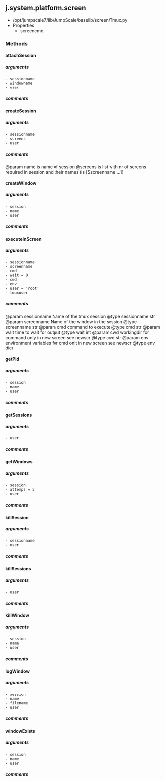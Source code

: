## j.system.platform.screen

- /opt/jumpscale7/lib/JumpScale/baselib/screen/Tmux.py
- Properties
    - screencmd

### Methods

#### attachSession 
##### arguments

    - sessionname
    - windowname
    - user

##### comments

#### createSession 
##### arguments

    - sessionname
    - screens
    - user

##### comments

@param name is name of session
@screens is list with nr of screens required in session and their names (is [$screenname,...])

#### createWindow 
##### arguments

    - session
    - name
    - user

##### comments

#### executeInScreen 
##### arguments

    - sessionname
    - screenname
    - cmd
    - wait = 0
    - cwd
    - env
    - user = 'root'
    - tmuxuser

##### comments

@param sessionname Name of the tmux session
@type sessionname str
@param screenname Name of the window in the session
@type screenname str
@param cmd command to execute
@type cmd str
@param wait time to wait for output
@type wait int
@param cwd workingdir for command only in new screen see newscr
@type cwd str
@param env environment variables for cmd onlt in new screen see newscr
@type env dict

#### getPid 
##### arguments

    - session
    - name
    - user

##### comments

#### getSessions 
##### arguments

    - user

##### comments

#### getWindows 
##### arguments

    - session
    - attemps = 5
    - user

##### comments

#### killSession 
##### arguments

    - sessionname
    - user

##### comments

#### killSessions 
##### arguments

    - user

##### comments

#### killWindow 
##### arguments

    - session
    - name
    - user

##### comments

#### logWindow 
##### arguments

    - session
    - name
    - filename
    - user

##### comments

#### windowExists 
##### arguments

    - session
    - name
    - user

##### comments

